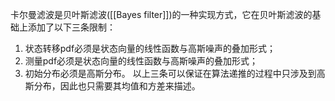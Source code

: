 卡尔曼滤波是贝叶斯滤波([[Bayes filter]])的一种实现方式，它在贝叶斯滤波的基础上添加了以下三条限制：
1. 状态转移pdf必须是状态向量的线性函数与高斯噪声的叠加形式；
2. 测量pdf必须是状态向量的线性函数与高斯噪声的叠加形式；
3. 初始分布必须是高斯分布。
以上三条可以保证在算法递推的过程中只涉及到高斯分布，因此也只需要其均值和方差来描述。